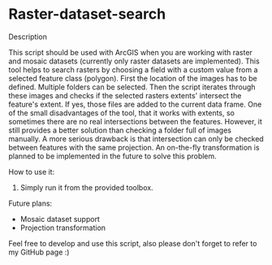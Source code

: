 # Raster-dataset-search
Description

This script should be used with ArcGIS when you are working with raster and mosaic datasets (currently only raster datasets are implemented). This tool helps to search rasters by choosing a field with a custom value from a selected feature class (polygon). First the location of the images has to be defined. Multiple folders can be selected. Then the script iterates through these images and checks if the selected rasters extents' intersect the feature's extent. If yes, those files are added to the current data frame. One of the small disadvantages of the tool, that it works with extents, so sometimes there are no real intersections between the features. However, it still provides a better solution than checking a folder full of images manually. A more serious drawback is that intersection can only be checked between features with the same projection. An on-the-fly transformation is planned to be implemented in the future to solve this problem.


How to use it:

1. Simply run it from the provided toolbox.


Future plans:

- Mosaic dataset support
- Projection transformation



Feel free to develop and use this script, also please don't forget to refer to my GitHub page :)
